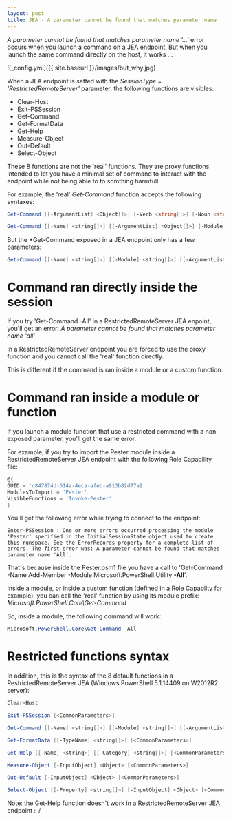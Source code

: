 ```yaml
---
layout: post
title: JEA - A parameter cannot be found that matches parameter name '...'
---
```


*A parameter cannot be found that matches parameter name '...'* error occurs when you launch a command on a JEA endpoint. But when you launch the same command directly on the host, it works ...

![_config.yml]({{ site.baseurl }}/images/but_why.jpg)

When a JEA endpoint is setted with the *SessionType = 'RestrictedRemoteServer'* parameter, the following functions are visibles:

* Clear-Host
* Exit-PSSession
* Get-Command
* Get-FormatData
* Get-Help
* Measure-Object
* Out-Default
* Select-Object

These 8 functions are not the 'real' functions. They are proxy functions intended to let you have a minimal set of command to interact with the endpoint while not being able to to somthing harmfull.

For example, the 'real' *Get-Command* function accepts the following syntaxes:

```powershell
Get-Command [[-ArgumentList] <Object[]>] [-Verb <string[]>] [-Noun <string[]>] [-Module <string[]>] [-FullyQualifiedModule <ModuleSpecification[]>] [-TotalCount <int>] [-Syntax] [-ShowCommandInfo] [-All] [-ListImported] [-ParameterName <string[]>] [-ParameterType <PSTypeName[]>] [<CommonParameters>]

Get-Command [[-Name] <string[]>] [[-ArgumentList] <Object[]>] [-Module <string[]>] [-FullyQualifiedModule <ModuleSpecification[]>] [-CommandType <CommandTypes>] [-TotalCount <int>] [-Syntax] [-ShowCommandInfo] [-All] [-ListImported] [-ParameterName <string[]>] [-ParameterType <PSTypeName[]>] [<CommonParameters>]
```

But the *Get-Command exposed in a JEA endpoint only has a few parameters:

```powershell
Get-Command [[-Name] <string[]>] [[-Module] <string[]>] [[-ArgumentList] <Object[]>] [[-CommandType] <CommandTypes>] [-ListImported] [-ShowCommandInfo] [<CommonParameters>]
```

# Command ran directly inside the session

If you try 'Get-Command -All' in a RestrictedRemoteServer JEA enpoint, you'll get an error: *A parameter cannot be found that matches parameter name 'all'*

In a RestrictedRemoteServer endpoint you are forced to use the proxy function and you cannot call the 'real' function directly.

This is different if the command is ran inside a module or a custom function.

# Command ran inside a module or function

If you launch a module function that use a restricted command with a non exposed parameter, you'll get the same error.

For example, if you try to import the Pester module inside a RestrictedRemoteServer JEA endpoint with the following Role Capability file:

```powershell
@{
GUID = 'c847874d-614a-4eca-afeb-a913b82d77a2'
ModulesToImport = 'Pester'
VisibleFunctions = 'Invoke-Pester'
}
```

You'll get the following error while trying to connect to the endpoint:

```
Enter-PSSession : One or more errors occurred processing the module 'Pester' specified in the InitialSessionState object used to create this runspace. See the ErrorRecords property for a complete list of errors. The first error was: A parameter cannot be found that matches parameter name 'All'.
```

That's because inside the Pester.psm1 file you have a call to 'Get-Command -Name Add-Member -Module Microsoft.PowerShell.Utility **-All**'.

Inside a module, or inside a custom function (defined in a Role Capablity for example), you can call the 'real' function by using its module prefix: *Microsoft.PowerShell.Core\Get-Command*

So, inside a module, the following command will work:

```powershell
Microsoft.PowerShell.Core\Get-Command -All
```

# Restricted functions syntax

In addition, this is the syntax of the 8 default functions in a RestrictedRemoteServer JEA (Windows PowerShell 5.1.14409 on W2012R2 server):

```powershell
Clear-Host

Exit-PSSession [<CommonParameters>]

Get-Command [[-Name] <string[]>] [[-Module] <string[]>] [[-ArgumentList] <Object[]>] [[-CommandType] <CommandTypes>] [-ListImported] [-ShowCommandInfo] [<CommonParameters>]

Get-FormatData [[-TypeName] <string[]>] [<CommonParameters>]

Get-Help [[-Name] <string>] [[-Category] <string[]>] [<CommonParameters>]

Measure-Object [-InputObject] <Object> [<CommonParameters>]

Out-Default [-InputObject] <Object> [<CommonParameters>]

Select-Object [[-Property] <string[]>] [-InputObject] <Object> [<CommonParameters>]
```

Note: the Get-Help function doesn't work in a RestrictedRemoteServer JEA endpoint :-/